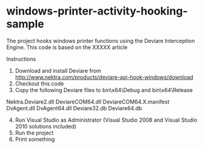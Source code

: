 windows-printer-activity-hooking-sample
=======================================

The project hooks windows printer functions using the Deviare Interception Engine.
This code is based on the XXXXX article

Instructions
1. Download and install Deviare from http://www.nektra.com/products/deviare-api-hook-windows/download
2. Checkout this code
3. Copy the following Deviare files to bin\x64\Debug and bin\x64\Release

Nektra.Deviare2.dll
DeviareCOM64.dll
DeviareCOM64.X.manifest
DvAgent.dll
DvAgent64.dll
Deviare32.db
Deviare64.db

4. Run Visual Studio as Administrator (Visual Studio 2008 and Visual Studio 2010 solutions included)
5. Run the project
6. Print something

